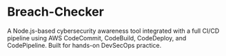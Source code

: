 # Breach-Checker
A Node.js-based cybersecurity awareness tool integrated with a full CI/CD pipeline using AWS CodeCommit, CodeBuild, CodeDeploy, and CodePipeline. Built for hands-on DevSecOps practice.
